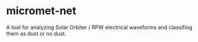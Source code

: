 # micromet-net
A tool for analyzing Solar Orbiter / RPW electrical waveforms and classifing them as dust or no dust.
